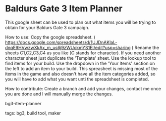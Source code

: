 # Baldurs Gate 3 Item Planner
This google sheet can be used to plan out what items you will be trying to obtain for your Baldurs Gate 3 campaign.

How to use:
Copy the google spreadsheet. ( https://docs.google.com/spreadsheets/d/1UJDnAKlaL-dnqE9HVwzwXkAx_m_us6j9zWUokmYS1EI/edit?usp=sharing )
Rename the sheets C1,C2,C3,C4 as you like (C stands for character).
If you need another character sheet just duplicate the 'Template' sheet.
Use the lookup tool to find items for your build.
Use the dropdown in the 'Your Items' section on the left to add an item to your build.
This spreasheet is missing most of the items in the game and also doesn't have all the item categories added, so you will have to add what you want unti the spreadsheet is completed.

How to contribute:
Create a branch and add your changes, contact me once you are done and I will manually merge the changes.

bg3-item-planner

tags: bg3, build tool, maker
